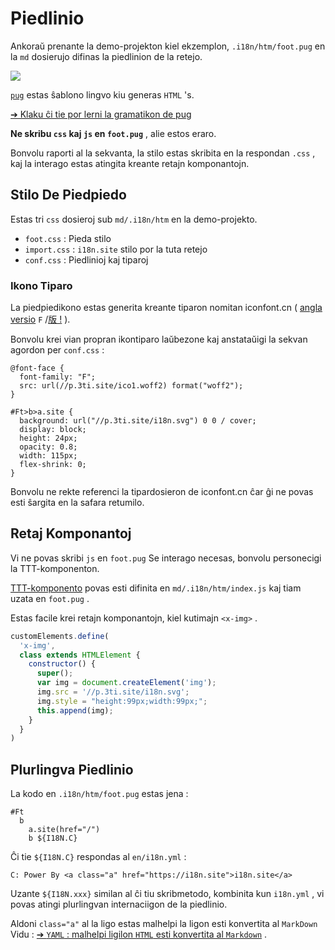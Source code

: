 # Piedlinio

Ankoraŭ prenante la demo-projekton kiel ekzemplon, `.i18n/htm/foot.pug` en la `md` dosierujo difinas la piedlinion de la retejo.

![](https://p.3ti.site/1721286077.avif)

[`pug`](https://pugjs.org) estas ŝablono lingvo kiu generas `HTML` 's.

[➔ Klaku ĉi tie por lerni la gramatikon de pug](https://pugjs.org)

**Ne skribu `css` kaj `js` en `foot.pug`** , alie estos eraro.

Bonvolu raporti al la sekvanta, la stilo estas skribita en la respondan `.css` , kaj la interago estas atingita kreante retajn komponantojn.

## Stilo De Piedpiedo

Estas tri `css` dosieroj sub `md/.i18n/htm` en la demo-projekto.

* `foot.css` : Pieda stilo
* `import.css` : `i18n.site` stilo por la tuta retejo
* `conf.css` : Piedlinioj kaj tiparoj

### Ikono Tiparo

La piedpiedikono estas generita kreante tiparon nomitan iconfont.cn ( [angla versio](https://www.iconfont.cn/?lang=en-us) `F` /[版 !](https://www.iconfont.cn/?lang=zh) ).

Bonvolu krei vian propran ikontiparo laŭbezone kaj anstataŭigi la sekvan agordon per `conf.css` :

```
@font-face {
  font-family: "F";
  src: url(//p.3ti.site/ico1.woff2) format("woff2");
}

#Ft>b>a.site {
  background: url("//p.3ti.site/i18n.svg") 0 0 / cover;
  display: block;
  height: 24px;
  opacity: 0.8;
  width: 115px;
  flex-shrink: 0;
}
```

Bonvolu ne rekte referenci la tipardosieron de iconfont.cn ĉar ĝi ne povas esti ŝargita en la safara retumilo.

## Retaj Komponantoj

Vi ne povas skribi `js` en `foot.pug` Se interago necesas, bonvolu personecigi la TTT-komponenton.

[TTT-komponento](https://www.freecodecamp.org/news/build-your-first-web-component/) povas esti difinita en `md/.i18n/htm/index.js` kaj tiam uzata en `foot.pug` .

Estas facile krei retajn komponantojn, kiel kutimajn `<x-img>` .

```js
customElements.define(
  'x-img',
  class extends HTMLElement {
    constructor() {
      super();
      var img = document.createElement('img');
      img.src = '//p.3ti.site/i18n.svg';
      img.style = "height:99px;width:99px;";
      this.append(img);
    }
  }
)
```

## Plurlingva Piedlinio

La kodo en `.i18n/htm/foot.pug` estas jena :

```
#Ft
  b
    a.site(href="/")
    b ${I18N.C}
```

Ĉi tie `${I18N.C}` respondas al `en/i18n.yml` :

```
C: Power By <a class="a" href="https://i18n.site">i18n.site</a>
```

Uzante `${I18N.xxx}` similan al ĉi tiu skribmetodo, kombinita kun `i18n.yml` , vi povas atingi plurlingvan internaciigon de la piedlinio.

Aldoni `class="a"` al la ligo estas malhelpi la ligon esti konvertita al `MarkDown` Vidu :
 [➔ `YAML` : malhelpi ligilon `HTML` esti konvertita al `Markdown`](/i18/qa#H2) .